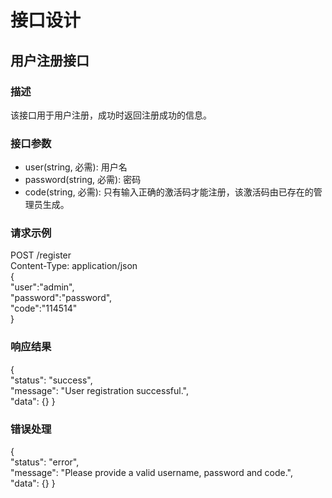 # 接口设计

## 用户注册接口

### 描述
该接口用于用户注册，成功时返回注册成功的信息。

### 接口参数
- user(string, 必需): 用户名
- password(string, 必需): 密码
- code(string, 必需): 只有输入正确的激活码才能注册，该激活码由已存在的管理员生成。

### 请求示例
POST /register  
Content-Type: application/json  
{  
  "user":"admin",  
  "password":"password",  
  "code":"114514"  
}  

### 响应结果
{  
  "status": "success",  
  "message": "User registration successful.",  
  "data": {}
}  

### 错误处理
{  
  "status": "error",  
  "message": "Please provide a valid username, password and code.",  
  "data": {}
}  

  
